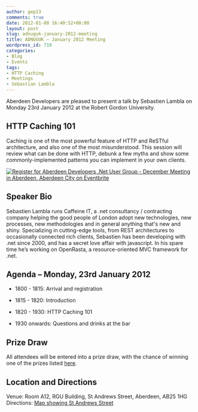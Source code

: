 ```yaml
---
author: gep13
comments: true
date: 2012-01-08 16:40:52+00:00
layout: post
slug: adnuguk-january-2012-meeting
title: ADNUGUK – January 2012 Meeting
wordpress_id: 719
categories:
- Blog
- Events
tags:
- HTTP Caching
- Meetings
- Sebastian Lambla
---
```


Aberdeen Developers are pleased to present a talk by Sebastien Lambla on Monday 23rd January 2012 at the Robert Gordon University.

 

## HTTP Caching 101

 

Caching is one of the most powerful feature of HTTP and ReSTful architecture, and also one of the most misunderstood. This session will review what can be done with HTTP, debunk a few myths and show some commonly-implemented patterns you can implement in your own clients.

 

[![Register for Aberdeen Developers .Net User Group - December Meeting in Aberdeen, Aberdeen City  on Eventbrite](http://www.eventbrite.com/registerbutton?eid=2581657808)](http://adnuguk-jan2012.eventbrite.co.uk?ref=ebtn)

 

## Speaker Bio

 

Sebastien Lambla runs Caffeine IT, a .net consultancy / contracting company helping the good people of London adopt new technologies, new processes, new methodologies and in general anything that's new and shiny. Specializing in cutting-edge tools, from REST architectures to occasionally connected rich clients, Sebastien has been developing with .net since 2000, and has a secret love affair with javascript. In his spare time he’s working on OpenRasta, a resource-oriented MVC framework for .net.

 

## Agenda – Monday, 23rd January 2012

 

  
  * 1800 - 1815: Arrival and registration
   
  * 1815 - 1820: Introduction
   
  * 1820 - 1930: HTTP Caching 101
   
  * 1930 onwards: Questions and drinks at the bar 
 

## Prize Draw

 

All attendees will be entered into a prize draw, with the chance of winning one of the prizes listed [here](http://www.gep13.co.uk/blog/?p=107).

 

## Location and Directions

 

Venue: Room A12, RGU Building, St Andrews Street, Aberdeen, AB25 1HG Directions: [Map showing St Andrews Street](http://www.bing.com/maps/?v=2&cp=57.149542434132776~-2.102723645985436&lvl=17&dir=0&sty=c&eo=1&form=LMLTCC)
